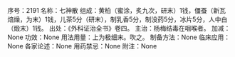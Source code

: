 序号：2191
名称：七神散
组成：黄柏（蜜涂，炙九次，研末）1钱，僵蚕（新瓦焙燥，为末）1钱，儿茶5分（研末），制乳香5分，制没药5分，冰片5分，人中白（煅末）1钱。
出处：《外科证治全书》卷四。
主治：杨梅结毒在咽喉者。
加减：None
功效：None
用法用量：上为极细末。吹之。
制备方法：None
临床应用：None
各家论述：None
用药禁忌：None
附注：None
